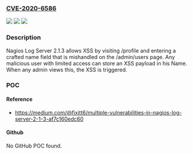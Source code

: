 ### [CVE-2020-6586](https://cve.mitre.org/cgi-bin/cvename.cgi?name=CVE-2020-6586)
![](https://img.shields.io/static/v1?label=Product&message=n%2Fa&color=blue)
![](https://img.shields.io/static/v1?label=Version&message=n%2Fa&color=blue)
![](https://img.shields.io/static/v1?label=Vulnerability&message=n%2Fa&color=brighgreen)

### Description

Nagios Log Server 2.1.3 allows XSS by visiting /profile and entering a crafted name field that is mishandled on the /admin/users page. Any malicious user with limited access can store an XSS payload in his Name. When any admin views this, the XSS is triggered.

### POC

#### Reference
- https://medium.com/@fixitt6/multiple-vulnerabilities-in-nagios-log-server-2-1-3-af7c160edc60

#### Github
No GitHub POC found.

